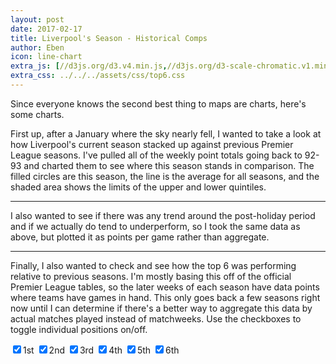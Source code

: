 ```yaml
---
layout: post
date: 2017-02-17
title: Liverpool's Season - Historical Comps
author: Eben
icon: line-chart
extra_js: [//d3js.org/d3.v4.min.js,//d3js.org/d3-scale-chromatic.v1.min.js]
extra_css: ../../../assets/css/top6.css
---
```

Since everyone knows the second best thing to maps are charts, here's some charts.

First up, after a January where the sky nearly fell, I wanted to take a look at
how Liverpool's current season stacked up against previous Premier League
seasons. I've pulled all of the weekly point totals going back to 92-93 and
charted them to see where this season stands in comparison. The filled circles
are this season, the line is the average for all seasons, and the shaded area
shows the limits of the upper and lower quintiles.

<div id="svg-container"></div>

<hr>

I also wanted to see if there was any trend around the post-holiday period and
if we actually do tend to underperform, so I took the same data as above, but
plotted it as points per game rather than aggregate.

<div id="svg-container2"></div>

<hr>

Finally, I also wanted to check and see how the top 6 was performing relative to
previous seasons. I'm mostly basing this off of the official Premier League
tables, so the later weeks of each season have data points where teams have
games in hand. This only goes back a few seasons right now until I can determine
if there's a better way to aggregate this data by actual matches played instead
of matchweeks. Use the checkboxes to toggle individual positions on/off.

<div class="centered">
<input type="checkbox" id="v1" name="v" value="1" checked><label for="v1">1st</label>
<input type="checkbox" id="v2" name="v" value="2" checked><label for="v2">2nd</label>
<input type="checkbox" id="v3" name="v" value="3" checked><label for="v3">3rd</label>
<input type="checkbox" id="v4" name="v" value="4" checked><label for="v4">4th</label>
<input type="checkbox" id="v5" name="v" value="5" checked><label for="v5">5th</label>
<input type="checkbox" id="v6" name="v" value="6" checked><label for="v6">6th</label>
</div>
<div id="svg-container3"></div>

<script src="../../../assets/js/lfcWeeks.js"></script>
<script src="../../../assets/js/lfcPPG.js"></script>
<script src="../../../assets/js/top6.js"></script>
